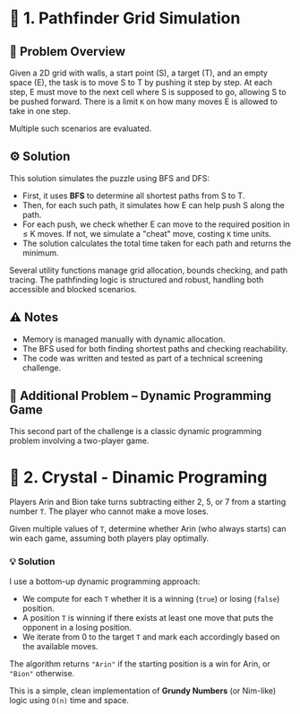 # 🧩 1. Pathfinder Grid Simulation

## 📝 Problem Overview

Given a 2D grid with walls, a start point (S), a target (T), and an empty space (E), the task is to move S to T by pushing it step by step. At each step, E must move to the next cell where S is supposed to go, allowing S to be pushed forward. There is a limit `K` on how many moves E is allowed to take in one step.

Multiple such scenarios are evaluated.

## ⚙️ Solution

This solution simulates the puzzle using BFS and DFS:

- First, it uses **BFS** to determine all shortest paths from S to T.
- Then, for each such path, it simulates how E can help push S along the path.
- For each push, we check whether E can move to the required position in ≤ K moves. If not, we simulate a "cheat" move, costing `K` time units.
- The solution calculates the total time taken for each path and returns the minimum.

Several utility functions manage grid allocation, bounds checking, and path tracing. The pathfinding logic is structured and robust, handling both accessible and blocked scenarios.

## ⚠️ Notes

- Memory is managed manually with dynamic allocation.
- The BFS used for both finding shortest paths and checking reachability.
- The code was written and tested as part of a technical screening challenge.

## 🧠 Additional Problem – Dynamic Programming Game

This second part of the challenge is a classic dynamic programming problem involving a two-player game.

# 🧊 2. Crystal - Dinamic Programing

Players Arin and Bion take turns subtracting either 2, 5, or 7 from a starting number `T`. The player who cannot make a move loses.

Given multiple values of `T`, determine whether Arin (who always starts) can win each game, assuming both players play optimally.

### 💡 Solution

I use a bottom-up dynamic programming approach:

- We compute for each `T` whether it is a winning (`true`) or losing (`false`) position.
- A position `T` is winning if there exists at least one move that puts the opponent in a losing position.
- We iterate from 0 to the target `T` and mark each accordingly based on the available moves.

The algorithm returns `"Arin"` if the starting position is a win for Arin, or `"Bion"` otherwise.

This is a simple, clean implementation of **Grundy Numbers** (or Nim-like) logic using `O(n)` time and space.
